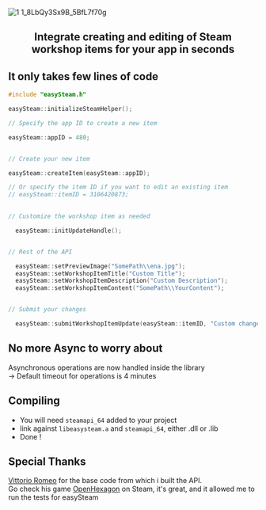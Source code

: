 ![1 1_8LbQy3Sx9B_5BfL7f70g](https://clan.akamai.steamstatic.com/images/3284297/b27ff50de898a52d9ea8dbda746c47ec2045bad4_960x311.jpg)
## <p align="center">Integrate creating and editing of Steam workshop items for your app in seconds</p>
## It only takes few lines of code
```cpp
#include "easySteam.h"

easySteam::initializeSteamHelper();

// Specify the app ID to create a new item

easySteam::appID = 480;


// Create your new item

easySteam::createItem(easySteam::appID);

// Or specify the item ID if you want to edit an existing item
// easySteam::itemID = 3106420873; 
    

// Customize the workshop item as needed

  easySteam::initUpdateHandle();


// Rest of the API

  easySteam::setPreviewImage("SomePath\\ena.jpg");
  easySteam::setWorkshopItemTitle("Custom Title");
  easySteam::setWorkshopItemDescription("Custom Description");
  easySteam::setWorkshopItemContent("SomePath\\YourContent");


// Submit your changes

  easySteam::submitWorkshopItemUpdate(easySteam::itemID, "Custom changelog note");

```

## No more Async to worry about
Asynchronous operations are now handled inside the library <br/>
-> Default timeout for operations is 4 minutes

## Compiling
- You will need `steamapi_64` added to your project
- link against `libeasysteam.a` and `steamapi_64`, either .dll or .lib
- Done !

 ## Special Thanks
<a href="https://github.com/vittorioromeo">Vittorio Romeo</a> for the base code from which i built the API. <br/>
Go check his game <a href="https://github.com/vittorioromeo">OpenHexagon</a> on Steam, it's great, and it allowed me to run the tests for easySteam

